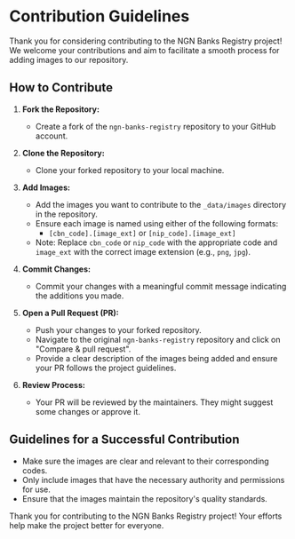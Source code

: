 # Contribution Guidelines

Thank you for considering contributing to the NGN Banks Registry project! We welcome your contributions and aim to facilitate a smooth process for adding images to our repository.

## How to Contribute

1. **Fork the Repository:**
   - Create a fork of the `ngn-banks-registry` repository to your GitHub account.

2. **Clone the Repository:**
   - Clone your forked repository to your local machine.

3. **Add Images:**
   - Add the images you want to contribute to the `_data/images` directory in the repository.
   - Ensure each image is named using either of the following formats:
     - `[cbn_code].[image_ext]` or `[nip_code].[image_ext]`
   - Note: Replace `cbn_code` or `nip_code` with the appropriate code and `image_ext` with the correct image extension (e.g., `png`, `jpg`).

4. **Commit Changes:**
   - Commit your changes with a meaningful commit message indicating the additions you made.

5. **Open a Pull Request (PR):**
   - Push your changes to your forked repository.
   - Navigate to the original `ngn-banks-registry` repository and click on "Compare & pull request".
   - Provide a clear description of the images being added and ensure your PR follows the project guidelines.

6. **Review Process:**
   - Your PR will be reviewed by the maintainers. They might suggest some changes or approve it.

## Guidelines for a Successful Contribution

- Make sure the images are clear and relevant to their corresponding codes.
- Only include images that have the necessary authority and permissions for use.
- Ensure that the images maintain the repository's quality standards.

Thank you for contributing to the NGN Banks Registry project! Your efforts help make the project better for everyone.